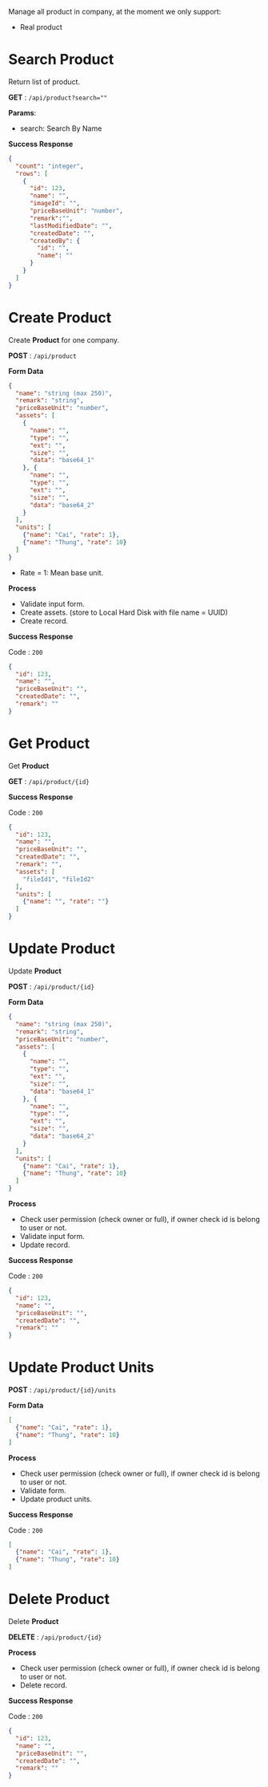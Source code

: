 Manage all product in company, at the moment we only support:
  - Real product

# Search Product

Return list of product.

**GET** : `/api/product?search=""`

**Params**:

 - search: Search By Name

**Success Response**
```json
{
  "count": "integer",
  "rows": [
    {
      "id": 123,
      "name": "",
      "imageId": "",
      "priceBaseUnit": "number",
      "remark":"",
      "lastModifiedDate": "",
      "createdDate": "",
      "createdBy": {
        "id": "",
        "name": ""
      }
    }
  ]
}
```

# Create Product

Create **Product** for one company.

**POST** : `/api/product`

**Form Data**

```json
{
  "name": "string (max 250)",
  "remark": "string",
  "priceBaseUnit": "number",
  "assets": [
    {
      "name": "",
      "type": "",
      "ext": "",
      "size": "",
      "data": "base64_1"
    }, {
      "name": "",
      "type": "",
      "ext": "",
      "size": "",
      "data": "base64_2"
    }
  ],
  "units": [
    {"name": "Cai", "rate": 1},
    {"name": "Thung", "rate": 10}
  ]
}
```

 - Rate = 1: Mean base unit.

**Process**

 - Validate input form.
 - Create assets. (store to Local Hard Disk with file name = UUID)
 - Create record.

**Success Response**

Code : `200`

```json
{
  "id": 123,
  "name": "",
  "priceBaseUnit": "",
  "createdDate": "",
  "remark": ""
}
```

# Get Product

Get **Product**

**GET** : `/api/product/{id}`

**Success Response**

Code : `200`

```json
{
  "id": 123,
  "name": "",
  "priceBaseUnit": "",
  "createdDate": "",
  "remark": "",
  "assets": [
    "fileId1", "fileId2"
  ],
  "units": [
    {"name": "", "rate": ""}
  ]
}
```

# Update Product

Update **Product**

**POST** : `/api/product/{id}`

**Form Data**

```json
{
  "name": "string (max 250)",
  "remark": "string",
  "priceBaseUnit": "number",
  "assets": [
    {
      "name": "",
      "type": "",
      "ext": "",
      "size": "",
      "data": "base64_1"
    }, {
      "name": "",
      "type": "",
      "ext": "",
      "size": "",
      "data": "base64_2"
    }
  ],
  "units": [
    {"name": "Cai", "rate": 1},
    {"name": "Thung", "rate": 10}
  ]
}
```

**Process**
 - Check user permission (check owner or full), if owner check id is belong to user or not.
 - Validate input form.
 - Update record.

**Success Response**

Code : `200`

```json
{
  "id": 123,
  "name": "",
  "priceBaseUnit": "",
  "createdDate": "",
  "remark": ""
}
```

# Update Product Units

**POST** : `/api/product/{id}/units`

**Form Data**

```json
[
  {"name": "Cai", "rate": 1},
  {"name": "Thung", "rate": 10}
]
```

**Process**
 - Check user permission (check owner or full), if owner check id is belong to user or not.
 - Validate form.
 - Update product units.

**Success Response**

Code : `200`

```json
[
  {"name": "Cai", "rate": 1},
  {"name": "Thung", "rate": 10}
]
```

# Delete Product

Delete **Product**

**DELETE** : `/api/product/{id}`

**Process**
 - Check user permission (check owner or full), if owner check id is belong to user or not.
 - Delete record.

**Success Response**

Code : `200`

```json
{
  "id": 123,
  "name": "",
  "priceBaseUnit": "",
  "createdDate": "",
  "remark": ""
}
```
